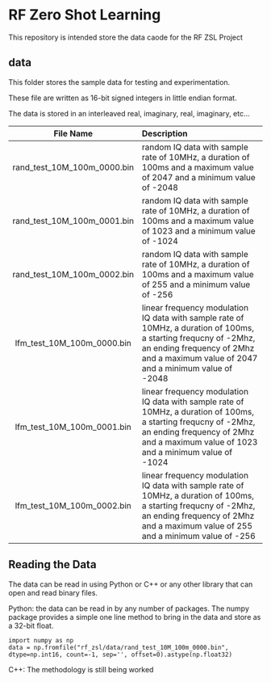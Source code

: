 # RF Zero Shot Learning
This repository is intended store the data caode for the RF ZSL Project

## data

This folder stores the sample data for testing and experimentation.

These file are written as 16-bit signed integers in little endian format.

The data is stored in an interleaved real, imaginary, real, imaginary, etc...

| File Name      | Description |
|     :----:     | :---        |
| rand_test_10M_100m_0000.bin | random IQ data with sample rate of 10MHz, a duration of 100ms and a maximum value of 2047 and a minimum value of -2048 |
| rand_test_10M_100m_0001.bin | random IQ data with sample rate of 10MHz, a duration of 100ms and a maximum value of 1023 and a minimum value of -1024 |
| rand_test_10M_100m_0002.bin | random IQ data with sample rate of 10MHz, a duration of 100ms and a maximum value of 255 and a minimum value of -256 |
| lfm_test_10M_100m_0000.bin  | linear frequency modulation IQ data with sample rate of 10MHz, a duration of 100ms, a starting frequcny of -2Mhz, an ending frequency of 2Mhz and a maximum value of 2047 and a minimum value of -2048 |
| lfm_test_10M_100m_0001.bin  | linear frequency modulation IQ data with sample rate of 10MHz, a duration of 100ms, a starting frequcny of -2Mhz, an ending frequency of 2Mhz and a maximum value of 1023 and a minimum value of -1024 |
| lfm_test_10M_100m_0002.bin  | linear frequency modulation IQ data with sample rate of 10MHz, a duration of 100ms, a starting frequcny of -2Mhz, an ending frequency of 2Mhz and a maximum value of 255 and a minimum value of -256 |

## Reading the Data

The data can be read in using Python or C++ or any other library that can open and read binary files.

Python: the data can be read in by any number of packages.  The numpy package provides a simple one line method to bring in the data and store as a 32-bit float.

```
import numpy as np
data = np.fromfile("rf_zsl/data/rand_test_10M_100m_0000.bin", dtype=np.int16, count=-1, sep='', offset=0).astype(np.float32)
```

C++: The methodology is still being worked
